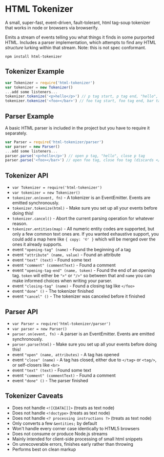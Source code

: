 # HTML Tokenizer

A small, super-fast, event-driven, fault-tolerant, html tag-soup tokenizer that works in node or browsers via browserify.

Emits a stream of events telling you what things it finds in some purported HTML.
Includes a parser implementation, which attempts to find any HTML *structure* lurking within that stream.
Note: this is not spec conformant.

```
npm install html-tokenizer
```

## Tokenizer Example

```js
var Tokenizer = require('html-tokenizer')
var tokenizer = new Tokenizer()
...add some listeners...
tokenizer.tokenize('<p>hello</p>') // p tag start, p tag end, "hello", p tag close
tokenizer.tokenize('<foo></bar>') // foo tag start, foo tag end, bar tag close
```

## Parser Example

A basic HTML parser is included in the project but you have to require it separately.

```js
var Parser = require('html-tokenizer/parser')
var parser = new Parser()
...add some listeners...
parser.parse('<p>hello</p>') // open p tag, "hello", close p tag
parser.parse('<foo></bar>') // open foo tag, close foo tag (discards </bar> tag)
```

## Tokenizer API

 * `var Tokenizer = require('html-tokenizer')`
 * `var tokenizer = new Tokenizer()`
 * `tokenizer.on(event, fn)` - A tokenizer is an EventEmitter. Events are emitted synchronously.
 * `tokenizer.tokenize(html)` - Make sure you set up all your events before doing this!
 * `tokenizer.cancel()` - Abort the current parsing operation for whatever reason.
 * `tokenizer.entities(map)` - All numeric entity codes are supported, but only a few common text ones are. If you wanted exhaustive support, you could add a map here like `{ copy: '©' }` which will be merged over the ones it already supports.
 * event `"opening-tag" (name)` - Found the beginning of a tag
 * event `"attribute" (name, value)` - Found an attribute
 * event `"text" (text)` - Found some text
 * event `"comment" (commentText)` - Found a comment
 * event `"opening-tag-end" (name, token)` - Found the end of an opening tag. `token` will either be `">"` or `"/>"` so between that and `name` you can make informed choices when writing your parser.
 * event `"closing-tag" (name)` - Found a closing tag like `</foo>`
 * event `"done" ()` - The tokenizer finished
 * event `"cancel" ()` - The tokenizer was canceled before it finished

## Parser API

 * `var Parser = require('html-tokenizer/parser')`
 * `var parser = new Parser()`
 * `parser.on(event, fn)` - A parser is an EventEmitter. Events are emitted synchronously.
 * `parser.parse(html)` - Make sure you set up all your events before doing this!
 * event `"open" (name, attributes)` - A tag has opened
 * event `"close" (name)` - A tag has closed, either due to `</tag>` or `<tag/>`, or self-closers like `<br>`
 * event `"text" (text)` - Found some text
 * event `"comment" (commentText)` - Found a comment
 * event `"done" ()` - The parser finished

## Tokenizer Caveats

 * Does not handle `<![CDATA[]]>` (treats as text node)
 * Does not handle `<!doctype>` (treats as text node)
 * Does not handle `<? processing instructions ?>` (treats as text node)
 * Only converts a few `&entities;` by default
 * Won't handle every corner case identically to HTML5 browsers
 * Does not consume or produce Node.js streams
 * Mainly intended for client-side processing of small html snippets
 * On unrecoverable errors, finishes early rather than throwing
 * Performs best on clean markup

